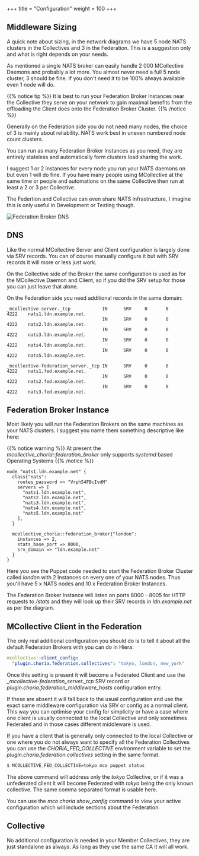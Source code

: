 +++
title = "Configuration"
weight = 100
+++

## Middleware Sizing

A quick note about sizing, in the network diagrams we have 5 node NATS clusters in the Collectives and 3 in the Federation.  This is a suggestion only and what is right depends on your needs.

As mentioned a single NATS broker can easily handle 2 000 MCollective Daemons and probably a lot more.  You almost never need a full 5 node cluster, 3 should be fine.  If you don't need it to be 100% always available even 1 node will do.

{{% notice tip %}}
It is best to run your Federation Broker Instances near the Collective they serve on your network to gain maximal benefits from the offloading the Client does onto the Federation Broker Cluster.
{{% /notice %}}

Generally on the Federation side you do not need many nodes, the choice of 3 is mainly about reliability.  NATS work best in uneven numbered node count clusters.

You can run as many Federation Broker Instances as you need, they are entirely stateless and automatically form clusters load sharing the work.

I suggest 1 or 2 instances for every node you run your NATS daemons on but even 1 will do fine. If you have many people using MCollective at the same time or people and automations on the same Collective then run at least a 2 or 3 per Collective.

The Federtion and Collective can even share NATS infrastructure, I imagine this is only useful in Development or Testing though.

![Federation Broker DNS](../../federation_dns_config.png)

## DNS

Like the normal MCollective Server and Client configuration is largely done via SRV records.  You can of course manually configure it but with SRV records it will more or less just work.

On the Collective side of the Broker the same configuration is used as for the MCollective Daemon and Client, so if you did the SRV setup for those you can just leave that alone.

On the Federation side you need additional records in the same domain:

```dns
_mcollective-server._tcp            IN      SRV     0       0       4222    nats1.ldn.example.net.
                                    IN      SRV     0       0       4222    nats2.ldn.example.net.
                                    IN      SRV     0       0       4222    nats3.ldn.example.net.
                                    IN      SRV     0       0       4222    nats4.ldn.example.net.
                                    IN      SRV     0       0       4222    nats5.ldn.example.net.

_mcollective-federation_server._tcp IN      SRV     0       0       4222    nats1.fed.example.net.
                                    IN      SRV     0       0       4222    nats2.fed.example.net.
                                    IN      SRV     0       0       4222    nats3.fed.example.net.
```

## Federation Broker Instance

Most likely you will run the Federation Brokers on the same machines as your NATS clusters.  I suggest you name them something descriptive like here:

{{% notice warning %}}
At present the *mcollective_choria::federation_broker* only supports *systemd* based Operating Systems
{{% /notice %}}

```puppet
node "nats1.ldn.example.net" {
  class{"nats":
    routes_password => "Vrph54FBcIvdM"
    servers => [
      "nats1.ldn.example.net",
      "nats2.ldn.example.net",
      "nats3.ldn.example.net",
      "nats4.ldn.example.net",
      "nats5.ldn.example.net"
    ],
  }

  mcollective_choria::federation_broker{"london":
    instances => 2,
    stats_base_port => 8000,
    srv_domain => "ldn.example.net"
  }
}
```

Here you see the Puppet code needed to start the Federation Broker Cluster called *london* with 2 Instances on every one of your NATS nodes.  Thus you'll have 5 x NATS nodes and 10 x Federation Broker Instances.

The Federation Broker Instance will listen on ports 8000 - 8005 for HTTP requests to */stats* and they will look up their SRV records in *ldn.example.net* as per the diagram.

## MCollective Client in the Federation

The only real additional configuration you should do is to tell it about all the default Federation Brokers with you can do in Hiera:

```yaml
mcollective::client_config:
  "plugin.choria.federation.collectives": "tokyo, london, new_york"
```

Once this setting is present it will become a Federated Client and use the *_mcollective-federation_server._tcp* SRV record or *plugin.choria.federation_middleware_hosts* configuration entry.

If these are absent it will fall back to the usual configuration and use the exact same middleware configuration via SRV or config as a normal client. This way you can optimise your config for simplicity or have a case where one client is usually connected to the local Collective and only sometimes Federated and in those cases different middleware is used.

If you have a client that is generally only connected to the local Collective or one where you do not always want to specify all the Federation Collectives you can use the *CHORIA_FED_COLLECTIVE* environment variable to set the *plugin.choria.federation.collectives* setting in the same format.

```bash
$ MCOLLECTIVE_FED_COLLECTIVE=tokyo mco puppet status
```

The above command will address only the *tokyo* Collective, or if it was a unfederated client it will become Federated with *tokyo* being the only known collective.  The same comma separated format is usable here.

You can use the *mco choria show_config* command to view your active configuration which will include sections about the Federation.

## Collective

No additional configuration is needed in your Member Collectives, they are just standalone as always.  As long as they use the same CA it will all work.
